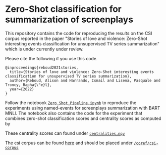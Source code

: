 # Zero-Shot classification for summarization of screenplays

This repository contains the code for reproducing the results on the CSI corpus reported in the paper "Stories of love and violence: Zero-Shot interesting events classification for unsupervised TV series summarization" which is under currently under review.

Please cite the following if you use this code.
```
@inproceedings{reboud2021stories,
  title={Stories of love and violence: Zero-Shot interesting events classification for unsupervised TV series summarization},
  author={Reboud, Alison and Harrando, Ismail and Lisena, Pasquale and Troncy, Rapha{\"e}l},
  year={2022}
}
```



Follow the notebook [`Zero_Shot_Pipeline.ipynb`](./Zero_Shot_Pipeline.ipynb) to reproduce the experiments using named-events for screenplays summarization with BART MNLI. The notebook also contains the code for the experiment that combines zero-shot classification scores and centrality scores as computed by 

These centrality scores can found under [`centralities.npy`](./centralities.npy)

The csi corpus can be found [here](https://github.com/EdinburghNLP/csi-corpus) and should be placed under [`/coref/csi-corpus`](./coref/csi-corpus)




